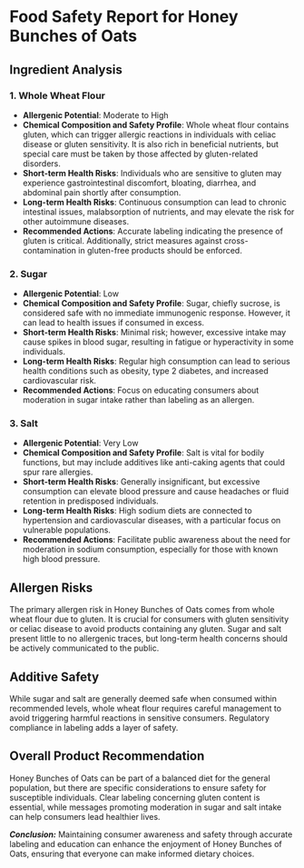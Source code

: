 # Food Safety Report for Honey Bunches of Oats

## Ingredient Analysis

### 1. Whole Wheat Flour
- **Allergenic Potential**: Moderate to High  
- **Chemical Composition and Safety Profile**: Whole wheat flour contains gluten, which can trigger allergic reactions in individuals with celiac disease or gluten sensitivity. It is also rich in beneficial nutrients, but special care must be taken by those affected by gluten-related disorders.
- **Short-term Health Risks**: Individuals who are sensitive to gluten may experience gastrointestinal discomfort, bloating, diarrhea, and abdominal pain shortly after consumption.
- **Long-term Health Risks**: Continuous consumption can lead to chronic intestinal issues, malabsorption of nutrients, and may elevate the risk for other autoimmune diseases.
- **Recommended Actions**: Accurate labeling indicating the presence of gluten is critical. Additionally, strict measures against cross-contamination in gluten-free products should be enforced.

### 2. Sugar
- **Allergenic Potential**: Low  
- **Chemical Composition and Safety Profile**: Sugar, chiefly sucrose, is considered safe with no immediate immunogenic response. However, it can lead to health issues if consumed in excess.
- **Short-term Health Risks**: Minimal risk; however, excessive intake may cause spikes in blood sugar, resulting in fatigue or hyperactivity in some individuals.
- **Long-term Health Risks**: Regular high consumption can lead to serious health conditions such as obesity, type 2 diabetes, and increased cardiovascular risk.
- **Recommended Actions**: Focus on educating consumers about moderation in sugar intake rather than labeling as an allergen.

### 3. Salt
- **Allergenic Potential**: Very Low  
- **Chemical Composition and Safety Profile**: Salt is vital for bodily functions, but may include additives like anti-caking agents that could spur rare allergies.
- **Short-term Health Risks**: Generally insignificant, but excessive consumption can elevate blood pressure and cause headaches or fluid retention in predisposed individuals.
- **Long-term Health Risks**: High sodium diets are connected to hypertension and cardiovascular diseases, with a particular focus on vulnerable populations.
- **Recommended Actions**: Facilitate public awareness about the need for moderation in sodium consumption, especially for those with known high blood pressure.

## Allergen Risks
The primary allergen risk in Honey Bunches of Oats comes from whole wheat flour due to gluten. It is crucial for consumers with gluten sensitivity or celiac disease to avoid products containing any gluten. Sugar and salt present little to no allergenic traces, but long-term health concerns should be actively communicated to the public.

## Additive Safety
While sugar and salt are generally deemed safe when consumed within recommended levels, whole wheat flour requires careful management to avoid triggering harmful reactions in sensitive consumers. Regulatory compliance in labeling adds a layer of safety.

## Overall Product Recommendation
Honey Bunches of Oats can be part of a balanced diet for the general population, but there are specific considerations to ensure safety for susceptible individuals. Clear labeling concerning gluten content is essential, while messages promoting moderation in sugar and salt intake can help consumers lead healthier lives. 

***Conclusion:*** Maintaining consumer awareness and safety through accurate labeling and education can enhance the enjoyment of Honey Bunches of Oats, ensuring that everyone can make informed dietary choices.